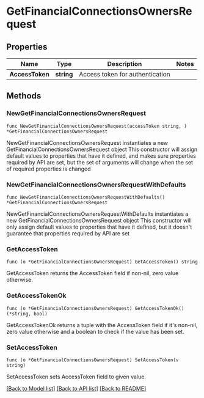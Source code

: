# GetFinancialConnectionsOwnersRequest

## Properties

Name | Type | Description | Notes
------------ | ------------- | ------------- | -------------
**AccessToken** | **string** | Access token for authentication | 

## Methods

### NewGetFinancialConnectionsOwnersRequest

`func NewGetFinancialConnectionsOwnersRequest(accessToken string, ) *GetFinancialConnectionsOwnersRequest`

NewGetFinancialConnectionsOwnersRequest instantiates a new GetFinancialConnectionsOwnersRequest object
This constructor will assign default values to properties that have it defined,
and makes sure properties required by API are set, but the set of arguments
will change when the set of required properties is changed

### NewGetFinancialConnectionsOwnersRequestWithDefaults

`func NewGetFinancialConnectionsOwnersRequestWithDefaults() *GetFinancialConnectionsOwnersRequest`

NewGetFinancialConnectionsOwnersRequestWithDefaults instantiates a new GetFinancialConnectionsOwnersRequest object
This constructor will only assign default values to properties that have it defined,
but it doesn't guarantee that properties required by API are set

### GetAccessToken

`func (o *GetFinancialConnectionsOwnersRequest) GetAccessToken() string`

GetAccessToken returns the AccessToken field if non-nil, zero value otherwise.

### GetAccessTokenOk

`func (o *GetFinancialConnectionsOwnersRequest) GetAccessTokenOk() (*string, bool)`

GetAccessTokenOk returns a tuple with the AccessToken field if it's non-nil, zero value otherwise
and a boolean to check if the value has been set.

### SetAccessToken

`func (o *GetFinancialConnectionsOwnersRequest) SetAccessToken(v string)`

SetAccessToken sets AccessToken field to given value.



[[Back to Model list]](../README.md#documentation-for-models) [[Back to API list]](../README.md#documentation-for-api-endpoints) [[Back to README]](../README.md)


